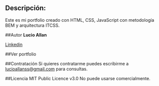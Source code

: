 ## Descripción:

Este es mi portfolio creado con HTML, CSS, JavaScript con metodología BEM y arquitectura ITCSS.

##Autor
**Lucio Allan**

[Linkedin](www.linkedin.com/in/lucioallanss)

##Ver portfolio

##Contratación
Si quieres contratarme puedes escribirme a lucioallanss@gmail.com para consultas.

##Licencia
MIT Public Licence v3.0
No puede usarse comercialmente.
